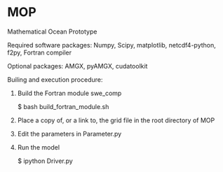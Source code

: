 # MOP
Mathematical Ocean Prototype

Required software packages: Numpy, Scipy, matplotlib, netcdf4-python, f2py, Fortran compiler

Optional packages: AMGX, pyAMGX, cudatoolkit

Builing and execution procedure:
1. Build the Fortran module swe_comp

   $ bash build_fortran_module.sh
2. Place a copy of, or a link to, the grid file in the root directory of MOP
3. Edit the parameters in Parameter.py
4. Run the model

   $ ipython Driver.py
